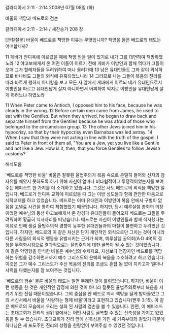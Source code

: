 갈라디아서 2:11 - 2:14 
2008년 07월 08일 (화)

바울의 책망과 베드로의 겸손



갈라디아서 2:11 - 2:14 / 새찬송가 208 장


[관찰질문]
바울이 베드로를 책망한 이유는 무엇입니까? 
책망을 들은 베드로의 태도는 어떠합니까? 

11 게바가 안디옥에 이르렀을 때에 책망 받을 일이 있기로 내가 그를 대면하여 책망하였노라 
12 야고보에게서 온 어떤 이들이 이르기 전에 게바가 이방인과 함께 먹다가 그들이 오매 그가 할례자들을 두려워하여 떠나 물러가매 
13 남은 유대인들도 그와 같이 외식하므로 바나바도 그들의 외식에 유혹되었느니라 
14 그러므로 나는 그들이 복음의 진리를 따라 바르게 행하지 아니함을 보고 모든 자 앞에서 게바에게 이르되 네가 유대인으로서 이방인을 따르고 유대인답게 살지 아니하면서 어찌하여 억지로 이방인을 유대인답게 살게 하려느냐 하였노라 

11 When Peter came to Antioch, I opposed him to his face, because he was clearly in the wrong. 
12 Before certain men came from James, he used to eat with the Gentiles. But when they arrived, he began to draw back and separate himself from the Gentiles because he was afraid of those who belonged to the circumcision group. 
13 The other Jews joined him in his hypocrisy, so that by their hypocrisy even Barnabas was led astray. 
14 When I saw that they were not acting in line with the truth of the gospel, I said to Peter in front of them all, "You are a Jew, yet you live like a Gentile and not like a Jew. How is it, then, that you force Gentiles to follow Jewish customs?

해석도움





'베드로를 책망한 바울'
바울은 잘못된 율법주의가 복음 속으로 은밀히 들어와 신자의 참자유를 빼앗지 못하도록 하기 위해 자신이 얼마나 비타협적이고 투쟁적이었는지를 보여주는 에피소드 한 가지를 더 소개하고 있습니다. 그것은 사도 베드로의 외식을 책망한 일입니다. 베드로가 안디옥 교회에 이르렀을 때 그는 이방 성도들과 함께 편안한 마음으로 식탁교제를 하고 있었습니다. 베드로는 이미 유대인과 이방인이 복음 안에서 구별이 없음을 고넬료 사건을 통하여 체험했었기 때문입니다. 하지만, 당시 예루살렘 총회의 의장이었던 예수님의 동생 야고보에게서 온 강경파 유대인들이 들어오자 베드로는 그들을 두려워하여 황급히 식사자리를 떠났습니다. 베드로는 자신이 이방인들과 함께 식사했다는 이유로 인해 생길 율법주의적 경향이 농후한 유대인들과의 마찰이 불편하고 두려웠던 것입니다. 하지만, 베드로의 이 같은 처신은 단지 개인적인 외식으로만 그치는 것이 아니라 다른 사람들의 외식적 행동을 유발시키는 근거가 되며, 예루살렘 공의회(A·D 49)의 결정을 무력화시킴으로 결과적으로는 율법주의에 대한 굴복이 될 수 있는 것이었습니다. 이 같은 악영향을 인식한 바울은 예수님의 수제자요, 자신보다 연장자인 베드로를 책망하는 위험을 감수하면서까지 예수 그리스도의 은혜의 복음을 수호하려고 하고 있습니다. 이것은 그가 예수 그리스도가 주신 복음의 진리를 조금도 혼잡 됨 없이 지키고자 얼마나 사력을 다했는지를 잘 보여주는 것입니다.   

'베드로의 겸손'
물론 바울의 태도는 일면 무례한 것이 틀림없습니다. 하지만, 바울이 이 런 행동을 한 것은 개인적인 감정에 의한 것이 아니라 잘못된 율법주의로부터 복음을 지키기 위한 진심 때문이었습니다. 그의 중심을 안 베드로 역시 책망을 달게 받아들였고 그의 서신서에서 바울을 ‘사랑하는 형제 바울’이라고 표현하고 있습니다(벧후 3:15). 이 같은 베드로의 모습에서 우리는 성화 된 사람의 겸손을 볼 수 있습니다. 한편, 이 에피소드는 초대교회가 진리의 권위 앞에서는 어떤 사람도 굴복할 수 있는 신축성을 가지고 있었음을 알 수 있습니다. 초대교회가 진리 앞에 신축성을 가진 새 가죽부대와 같았기 때문에 하나님은 새 포도주인 진리의 성령을 한량없이 부어주실 수 있었던 것입니다.